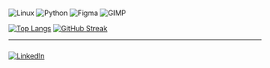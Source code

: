 ####
![Linux](https://img.shields.io/badge/Linux-FCC624?style=for-the-badge&logo=linux&logoColor=white)
![Python](https://img.shields.io/badge/Python-3776AB?logo=python&logoColor=white&style=for-the-badge) 
![Figma](https://img.shields.io/badge/figma-%23F24E1E.svg?style=for-the-badge&logo=figma&logoColor=white) 
![GIMP](https://img.shields.io/badge/gimp-5C5543?style=for-the-badge&logo=gimp&logoColor=white)

[![Top Langs](https://github-readme-stats.vercel.app/api/top-langs/?username=fcoeliesio&&hide=HTML,CSS,Dockerfile&layout=donut&hide_border=true&theme=vue)](https://github.com/fcoeliesio/github-readme-stats)
[![GitHub Streak](https://streak-stats.demolab.com?user=fcoeliesio&theme=vue&hide_border=true&mode=weekly&card_width=450)](https://github.com/fcoeliesio)
<hr>

### 
[![LinkedIn](https://img.shields.io/badge/linkedin-%230077B5.svg?style=for-the-badge&logo=linkedin&logoColor=white)](https://www.linkedin.com/in/fcoeliesio/)


